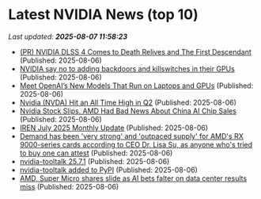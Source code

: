 # Latest NVIDIA News (top 10)
_Last updated: **2025-08-07 11:58:23**_

- [(PR) NVIDIA DLSS 4 Comes to Death Relives and The First Descendant](https://www.techpowerup.com/339672/nvidia-dlss-4-comes-to-death-relives-and-the-first-descendant) (Published: 2025-08-06)
- [NVIDIA say no to adding backdoors and killswitches in their GPUs](https://www.gamingonlinux.com/2025/08/nvidia-say-no-to-adding-backdoors-and-killswitches-in-their-gpus/.) (Published: 2025-08-06)
- [Meet OpenAI’s New Models That Run on Laptops and GPUs](https://www.androidheadlines.com/2025/08/meet-openais-new-models-that-run-on-laptops-and-gpus.html) (Published: 2025-08-06)
- [Nvidia (NVDA) Hit an All Time High in Q2](https://consent.yahoo.com/v2/collectConsent?sessionId=1_cc-session_2f473fa0-f2b0-4bcd-a411-f7eb03517753) (Published: 2025-08-06)
- [Nvidia Stock Slips. AMD Had Bad News About China AI Chip Sales](https://biztoc.com/x/c0d762d6dd308980) (Published: 2025-08-06)
- [IREN July 2025 Monthly Update](https://www.globenewswire.com/news-release/2025/08/06/3128250/0/en/IREN-July-2025-Monthly-Update.html) (Published: 2025-08-06)
- [Demand has been 'very strong' and 'outpaced supply' for AMD's RX 9000-series cards according to CEO Dr. Lisa Su, as anyone who's tried to buy one can attest](https://www.pcgamer.com/hardware/graphics-cards/demand-has-been-very-strong-and-outpaced-supply-for-amds-rx-9000-series-cards-according-to-ceo-dr-lisa-su-as-anyone-whos-tried-to-buy-one-can-attest/) (Published: 2025-08-06)
- [nvidia-tooltalk 25.7.1](https://pypi.org/project/nvidia-tooltalk/25.7.1/) (Published: 2025-08-06)
- [nvidia-tooltalk added to PyPI](https://pypi.org/project/nvidia-tooltalk/) (Published: 2025-08-06)
- [AMD, Super Micro shares slide as AI bets falter on data center results miss](https://economictimes.indiatimes.com/tech/artificial-intelligence/amd-super-micro-shares-slide-as-ai-bets-falter-on-data-center-results-miss/articleshow/123142235.cms) (Published: 2025-08-06)
